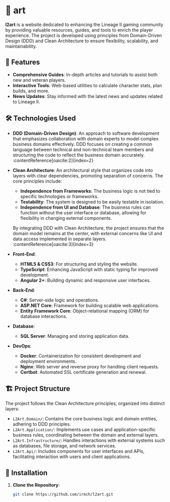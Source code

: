# 🎨 art

**l2art** is a website dedicated to enhancing the Lineage II gaming community by providing valuable resources, guides, and tools to enrich the player experience. The project is developed using principles from Domain-Driven Design (DDD) and Clean Architecture to ensure flexibility, scalability, and maintainability.

## 🚀 Features

- **Comprehensive Guides**: In-depth articles and tutorials to assist both new and veteran players.
- **Interactive Tools**: Web-based utilities to calculate character stats, plan builds, and more.
- **News Updates**: Stay informed with the latest news and updates related to Lineage II.

## 🛠️ Technologies Used

- **DDD (Domain-Driven Design)**: An approach to software development that emphasizes collaboration with domain experts to model complex business domains effectively. DDD focuses on creating a common language between technical and non-technical team members and structuring the code to reflect the business domain accurately. :contentReference[oaicite:2]{index=2}

- **Clean Architecture**: An architectural style that organizes code into layers with clear dependencies, promoting separation of concerns. The core principles include:
  - **Independence from Frameworks**: The business logic is not tied to specific technologies or frameworks.
  - **Testability**: The system is designed to be easily testable in isolation.
  - **Independence from UI and Database**: The business rules can function without the user interface or database, allowing for flexibility in changing external components.

  By integrating DDD with Clean Architecture, the project ensures that the domain model remains at the center, with external concerns like UI and data access implemented in separate layers. :contentReference[oaicite:3]{index=3}

- **Front-End**:
  - **HTML5 & CSS3**: For structuring and styling the website.
  - **TypeScript**: Enhancing JavaScript with static typing for improved development.
  - **Angular 2+**: Building dynamic and responsive user interfaces.

- **Back-End**:
  - **C#**: Server-side logic and operations.
  - **ASP.NET Core**: Framework for building scalable web applications.
  - **Entity Framework Core**: Object-relational mapping (ORM) for database interactions.

- **Database**:
  - **SQL Server**: Managing and storing application data.

- **DevOps**:
  - **Docker**: Containerization for consistent development and deployment environments.
  - **Nginx**: Web server and reverse proxy for handling client requests.
  - **Certbot**: Automated SSL certificate generation and renewal.

## 🏗️ Project Structure

The project follows the Clean Architecture principles, organized into distinct layers:

- `L2Art.Domain/`: Contains the core business logic and domain entities, adhering to DDD principles.
- `L2Art.Application/`: Implements use cases and application-specific business rules, coordinating between the domain and external layers.
- `L2Art.Infrastructure/`: Handles interactions with external systems such as databases, file storage, and network services.
- `L2Art.Api/`: Includes components for user interfaces and APIs, facilitating interaction with users and client applications.

## 🔧 Installation

1. **Clone the Repository**:
   ```bash
   git clone https://github.com/irmch/l2art.git
